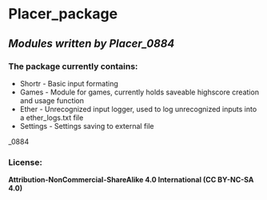 # Placer_package
## *Modules written by Placer_0884*



### The package currently contains:
- Shortr    -   Basic input formating
- Games     -   Module for games, currently holds saveable highscore creation and usage function
- Ether     -   Unrecognized input logger, used to log unrecognized inputs into a ether_logs.txt file
- Settings  -   Settings saving to external file

_0884

### License:
**Attribution-NonCommercial-ShareAlike 4.0 International (CC BY-NC-SA 4.0)**
